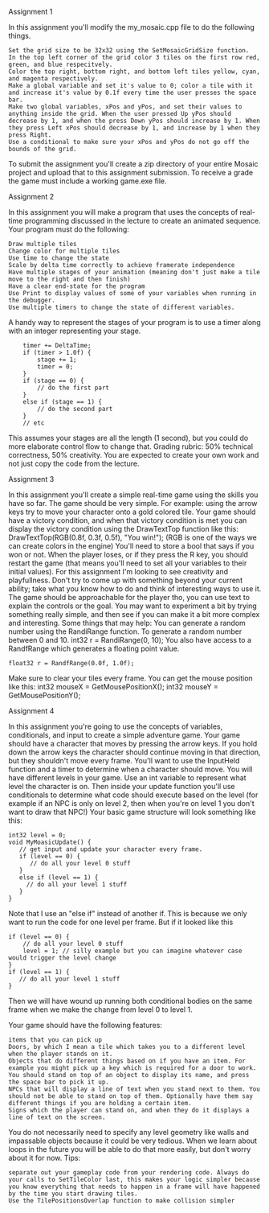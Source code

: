 Assignment 1

In this assignment you'll modify the my_mosaic.cpp file to do the following things.

    Set the grid size to be 32x32 using the SetMosaicGridSize function.
    In the top left corner of the grid color 3 tiles on the first row red, green, and blue respecitvely.
    Color the top right, bottom right, and bottom left tiles yellow, cyan, and magenta respectively.
    Make a global variable and set it's value to 0; color a tile with it and increase it's value by 0.1f every time the user presses the space bar.
    Make two global variables, xPos and yPos, and set their values to anything inside the grid. When the user pressed Up yPos should decrease by 1, and when the press Down yPos should increase by 1. When they press Left xPos should decrease by 1, and increase by 1 when they press Right.
    Use a conditional to make sure your xPos and yPos do not go off the bounds of the grid.

To submit the assignment you'll create a zip directory of your entire Mosaic project and upload that to this assignment submission. To receive a grade the game must include a working game.exe file.

Assignment 2

In this assignment you will make a program that uses the concepts of real-time programming discussed in the lecture to create an animated sequence.
Your program must do the following:

    Draw multiple tiles
    Change color for multiple tiles
    Use time to change the state
    Scale by delta time correctly to achieve framerate independence
    Have multiple stages of your animation (meaning don't just make a tile move to the right and then finish)
    Have a clear end-state for the program
    Use Print to display values of some of your variables when running in the debugger.
    Use multiple timers to change the state of different variables.

A handy way to represent the stages of your program is to use a timer along with an integer representing your stage.

```
    timer += DeltaTime;
    if (timer > 1.0f) {
        stage += 1;
        timer = 0;
    }
    if (stage == 0) {
        // do the first part
    }
    else if (stage == 1) {
        // do the second part
    }
    // etc
```

This assumes your stages are all the length (1 second), but you could do more elaborate control flow to change that.
Grading rubric: 50% technical correctness, 50% creativity. You are expected to create your own work and not just copy the code from the lecture.

Assignment 3

In this assignment you'll create a simple real-time game using the skills you have so far. The game should be very simple. For example: using the arrow keys try to move your character onto a gold colored tile. 
Your game should have a victory condition, and when that victory condition is met you can display the victory condition using the DrawTextTop function like this:
DrawTextTop(RGB(0.8f, 0.3f, 0.5f), "You win!");
(RGB is one of the ways we can create colors in the engine)
You'll need to store a bool that says if you won or not.
When the player loses, or if they press the R key, you should restart the game (that means you'll need to set all your variables to their initial values).
For this assignment I'm looking to see creativity and playfullness. Don't try to come up with something beyond your current ability; take what you know how to do and think of interesting ways to use it. The game should be approachable for the player tho, you can use text to explain the controls or the goal. You may want to experiment a bit by trying something really simple, and then see if you can make it a bit more complex and interesting.
Some things that may help:
You can generate a random number using the RandiRange function. To generate a random number between 0 and 10.
int32 r = RandiRange(0, 10); 
You also have access to a RandfRange which generates a floating point value.

```
float32 r = RandfRange(0.0f, 1.0f);
```

Make sure to clear your tiles every frame.
You can get the mouse position like this:
int32 mouseX = GetMousePositionX();
int32 mouseY = GetMousePositionY();

Assignment 4


In this assignment you're going to use the concepts of variables, conditionals, and input to create a simple adventure game.
Your game should have a character that moves by pressing the arrow keys. If you hold down the arrow keys the character should continue moving in that direction, but they shouldn't move every frame. You'll want to use the InputHeld function and a timer to determine when a character should move.
You will have different levels in your game. Use an int variable to represent what level the character is on. Then inside your update function you'll use conditionals to determine what code should execute based on the level (for example if an NPC is only on level 2, then when you're on level 1 you don't want to draw that NPC!)
Your basic game structure will look something like this:

```
int32 level = 0;
void MyMoasicUpdate() {
   // get input and update your character every frame.
   if (level == 0) {
      // do all your level 0 stuff
   }
   else if (level == 1) {
     // do all your level 1 stuff
   }
}
```

Note that I use an "else if" instead of another if. This is because we only want to run the code for one level per frame. But if it looked like this

```
if (level == 0) {
    // do all your level 0 stuff
    level = 1; // silly example but you can imagine whatever case would trigger the level change
}
if (level == 1) {
   // do all your level 1 stuff
}
```

Then we will have wound up running both conditional bodies on the same frame when we make the change from level 0 to level 1. 

Your game should have the following features:

    items that you can pick up
    Doors, by which I mean a tile which takes you to a different level when the player stands on it.
    Objects that do different things based on if you have an item. For example you might pick up a key which is required for a door to work. You should stand on top of an object to display its name, and press the space bar to pick it up.
    NPCs that will display a line of text when you stand next to them. You should not be able to stand on top of them. Optionally have them say different things if you are holding a certain item.
    Signs which the player can stand on, and when they do it displays a line of text on the screen.

You do not necessarily need to specify any level geometry like walls and impassable objects because it could be very tedious. When we learn about loops in the future you will be able to do that more easily, but don't worry about it for now.
Tips:

    separate out your gameplay code from your rendering code. Always do your calls to SetTileColor last, this makes your logic simpler because you know everything that needs to happen in a frame will have happened by the time you start drawing tiles.
    Use the TilePositionsOverlap function to make collision simpler

